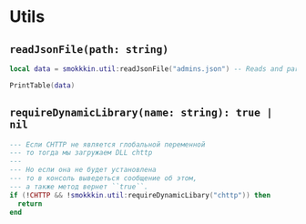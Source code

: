 # Utils

## ``readJsonFile(path: string)``
```lua
local data = smokkkin.util:readJsonFile("admins.json") -- Reads and parses file GarrysModDS/garrysmod/data/admins.json

PrintTable(data)
```

## ``requireDynamicLibrary(name: string): true | nil``
```lua
--- Если CHTTP не является глобальной переменной
--- то тогда мы загружаем DLL chttp
---
--- Но если она не будет установлена
--- то в консоль выведеться сообщение об этом,
--- а также метод вернет ``true``.
if (!CHTTP && !smokkkin.util:requireDynamicLibary("chttp")) then
  return
end
```